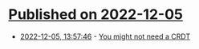 # [Published on 2022-12-05](index.md)

* [2022-12-05, 13:57:46](https://news.ycombinator.com/item?id=33865672) - [You might not need a CRDT](https://driftingin.space/posts/you-might-not-need-a-crdt)
